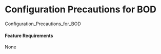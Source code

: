 Configuration Precautions for BOD
=================================

Configuration_Precautions_for_BOD

#### Feature Requirements

None